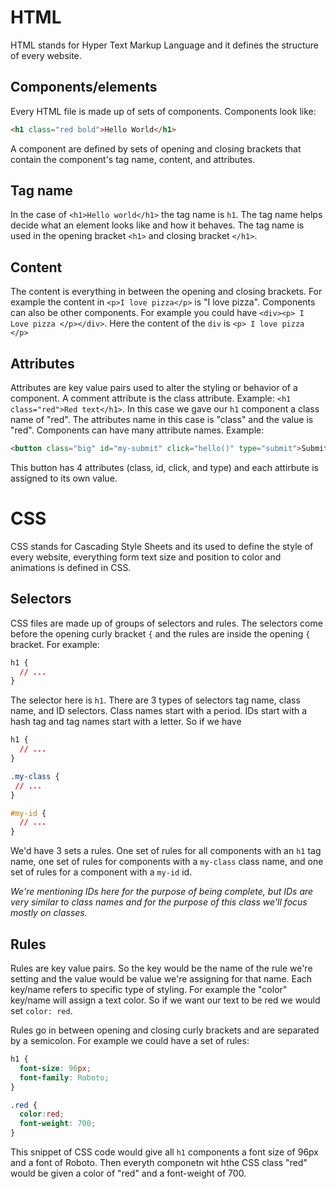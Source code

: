 # HTML 

HTML stands for Hyper Text Markup Language and it defines the structure of
every website.

## Components/elements

Every HTML file is made up of sets of components. Components look like:

```html
<h1 class="red bold">Hello World</h1>
```

A component are defined by sets of opening and closing brackets that contain
the component's tag name, content, and attributes.

## Tag name

In the case of `<h1>Hello world</h1>` the tag name is `h1`. The tag name helps
decide what an element looks like and how it behaves. The tag name is used
in the opening bracket `<h1>` and closing bracket `</h1>`.

## Content

The content is everything in between the opening and closing brackets. For example
the content in `<p>I love pizza</p>`  is "I love pizza". Components can also be
other components. For example you could have `<div><p> I Love pizza </p></div>`.
Here the content of the `div` is `<p> I love pizza </p>`

## Attributes

Attributes are key value pairs used to alter the styling or behavior of a component.
A comment attribute is the class attribute. Example: `<h1 class="red">Red text</h1>`.
In this case we gave our `h1` component a class name of "red". The attributes name
in this case is "class" and the value is "red". Components can have many attribute
names. Example:

```html
<button class="big" id="my-submit" click="hello()" type="submit">Submit</button>
```

This button has 4 attributes (class, id, click, and type) and each attirbute is
assigned to its own value.

# CSS

CSS stands for Cascading Style Sheets and its used to define the style of every
website, everything form text size and position to color and animations is
defined in CSS.

## Selectors

CSS files are made up of groups of selectors and rules. The selectors come before
the opening curly bracket `{` and the rules are inside the opening `{` bracket.
For example:

```css
h1 {
  // ...
}
```

The selector here is `h1`. There are 3 types of selectors tag name, class name,
and ID selectors. Class names start with a period. IDs start with a hash tag
and tag names start with a letter. So if we have

```css
h1 {
  // ...
}

.my-class {
 // ...
}

#my-id {
  // ...
}
```

We'd have 3 sets a rules. One set of rules for all components with an `h1` tag
name, one set of rules for components with a `my-class` class name, and one
set of rules for a component with a `my-id` id.

*We're mentioning IDs here for the purpose of being complete, but IDs are very
similar to class names and for the purpose of this class we'll focus mostly on
classes.*


## Rules

Rules are key value pairs. So the key would be the name of the rule
we're setting and the value would be value we're assigning for that name. Each
key/name refers to specific type of styling. For example the "color" key/name
will assign a text color. So if we want our text to be red we would set
`color: red`.

Rules go in between opening and closing curly brackets and are separated by a
semicolon. For example we could have a set of rules:


```css
h1 {
  font-size: 96px;
  font-family: Roboto;
}

.red {
  color:red;
  font-weight: 700;
}
```

This snippet of CSS code would give all `h1` components a font size of 96px and
a font of Roboto. Then everyth componetn wit hthe CSS class "red" would be given
a color of "red" and a font-weight of 700.

